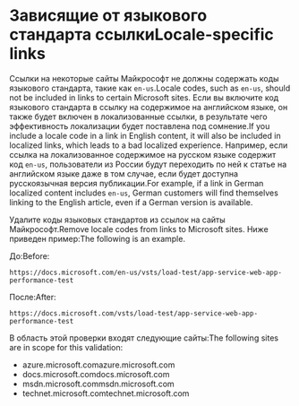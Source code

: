 # <a name="locale-specific-links"></a><span data-ttu-id="91f74-101">Зависящие от языкового стандарта ссылки</span><span class="sxs-lookup"><span data-stu-id="91f74-101">Locale-specific links</span></span>

<span data-ttu-id="91f74-102">Ссылки на некоторые сайты Майкрософт не должны содержать коды языкового стандарта, такие как `en-us`.</span><span class="sxs-lookup"><span data-stu-id="91f74-102">Locale codes, such as `en-us`, should not be included in links to certain Microsoft sites.</span></span> <span data-ttu-id="91f74-103">Если вы включите код языкового стандарта в ссылку на содержимое на английском языке, он также будет включен в локализованные ссылки, в результате чего эффективность локализации будет поставлена под сомнение.</span><span class="sxs-lookup"><span data-stu-id="91f74-103">If you include a locale code in a link in English content, it will also be included in localized links, which leads to a bad localized experience.</span></span> <span data-ttu-id="91f74-104">Например, если ссылка на локализованное содержимое на русском языке содержит код `en-us`, пользователи из России будут переходить по ней к статье на английском языке даже в том случае, если будет доступна русскоязычная версия публикации.</span><span class="sxs-lookup"><span data-stu-id="91f74-104">For example, if a link in German localized content includes `en-us`, German customers will find themselves linking to the English article, even if a German version is available.</span></span>

<span data-ttu-id="91f74-105">Удалите коды языковых стандартов из ссылок на сайты Майкрософт.</span><span class="sxs-lookup"><span data-stu-id="91f74-105">Remove locale codes from links to Microsoft sites.</span></span> <span data-ttu-id="91f74-106">Ниже приведен пример:</span><span class="sxs-lookup"><span data-stu-id="91f74-106">The following is an example.</span></span>

<span data-ttu-id="91f74-107">До:</span><span class="sxs-lookup"><span data-stu-id="91f74-107">Before:</span></span>

`https://docs.microsoft.com/en-us/vsts/load-test/app-service-web-app-performance-test`

<span data-ttu-id="91f74-108">После:</span><span class="sxs-lookup"><span data-stu-id="91f74-108">After:</span></span>

`https://docs.microsoft.com/vsts/load-test/app-service-web-app-performance-test`

<span data-ttu-id="91f74-109">В область этой проверки входят следующие сайты:</span><span class="sxs-lookup"><span data-stu-id="91f74-109">The following sites are in scope for this validation:</span></span>

- <span data-ttu-id="91f74-110">azure.microsoft.com</span><span class="sxs-lookup"><span data-stu-id="91f74-110">azure.microsoft.com</span></span>
- <span data-ttu-id="91f74-111">docs.microsoft.com</span><span class="sxs-lookup"><span data-stu-id="91f74-111">docs.microsoft.com</span></span>
- <span data-ttu-id="91f74-112">msdn.microsoft.com</span><span class="sxs-lookup"><span data-stu-id="91f74-112">msdn.microsoft.com</span></span>
- <span data-ttu-id="91f74-113">technet.microsoft.com</span><span class="sxs-lookup"><span data-stu-id="91f74-113">technet.microsoft.com</span></span>